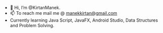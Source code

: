 - 👋 Hi, I’m @KirtanManek.
- 📫 To reach me mail me @ manekkirtan@gmail.com
- Currently learning Java Script, JavaFX, Android Studio, Data Structures and Problem Solving.

<!---
KirtanManek/KirtanManek is a ✨ special ✨ repository because its `README.md` (this file) appears on your GitHub profile.
You can click the Preview link to take a look at your changes.
--->
